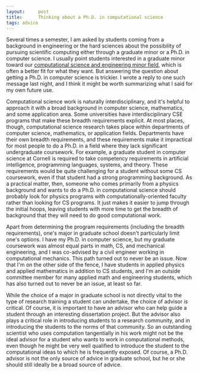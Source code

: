 ```yaml
---
layout:     post
title:      Thinking about a Ph.D. in computational science
tags: advice
---
```


Several times a semester, I am asked by students coming from a background in
engineering or the hard sciences about the possibility of pursuing scientific
computing either through a graduate minor or a Ph.D. in computer science.
I usually point students interested in a graduate minor toward our
[computational science and engineering minor field](http://www.cis.cornell.edu/cse/),
which is often a better fit for what they want.  But answering the question
about getting a Ph.D. in computer science is trickier.  I wrote a reply
to one such message last night, and I think it might be worth summarizing
what I said for my own future use.

Computational science work is naturally interdisciplinary, and it's helpful to
approach it with a broad background in computer science, mathematics, and some
application area.  Some universities have interdisciplinary CSE programs that
make these breadth requirements explicit.  At most places, though,
computational science research takes place within departments of computer
science, mathematics, or application fields.  Departments have their own
breadth requirements, and these requirements make it impractical for most
people to do a Ph.D. in a field where they lack significant undergraduate
coursework.  For example, a graduate student in computer science at Cornell is
required to take competency requirements in artificial intelligence,
programming languages, systems, and theory.  These requirements would be quite
challenging for a student without some CS coursework, even if that student had
a strong programming background.  As a practical matter, then, someone who
comes primarily from a physics background and wants to do a Ph.D. in
computational science should probably look for physics programs with
computationally-oriented faculty rather than looking for CS programs.  It just
makes it easier to jump through the initial hoops, leaving students with more
time to get the breadth of background that they will need to do good
computational work.

Apart from determining the program requirements (including the breadth
requirements), one's major in graduate school doesn't particularly limit one's
options.  I have my Ph.D. in computer science, but my graduate coursework
was almost equal parts in math, CS, and mechanical engineering, and I was
co-advised by a civil engineer working in computational mechanics.  This
path turned out to never be an issue.  Now that I'm on the other side of
the fence, I have students in applied physics and applied mathematics in
addition to CS students, and I'm an outside committee member for many
applied math and engineering students, which has also turned out to never
be an issue, at least so far.

While the choice of a major in graduate school is not directly vital to
the type of research training a student can undertake, the choice of advisor
*is* critical.  Of course, it is important to have an advisor who can help
guide a student through an interesting dissertation project.  But the advisor
also plays a critical role in introducing students to a research community,
and in introducing the students to the norms of that community.  So an
outstanding scientist who uses computation tangentially in his work might
not be the ideal advisor for a student who wants to work in computational
methods, even though he might be very well qualified to introduce the student
to the computational ideas to which he is frequently exposed.  Of course,
a Ph.D. advisor is not the only source of advice in graduate school,
but he or she should still ideally be a broad source of advice.

